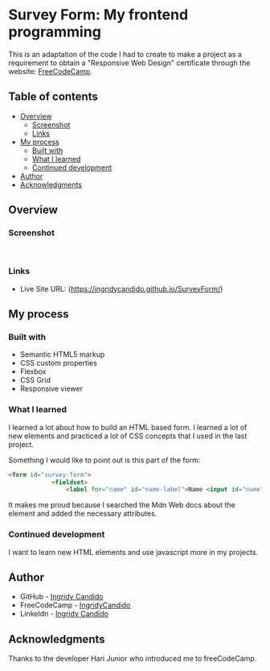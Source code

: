 # Survey Form: My frontend programming

This is an adaptation of the code I had to create to make a project as a requirement to obtain a "Responsive Web Design" certificate through the website: [FreeCodeCamp](https://www.freecodecamp.org/learn).

## Table of contents

- [Overview](#overview)
  - [Screenshot](#screenshot)
  - [Links](#links)
- [My process](#my-process)
  - [Built with](#built-with)
  - [What I learned](#what-i-learned)
  - [Continued development](#continued-development)
- [Author](#author)
- [Acknowledgments](#acknowledgments)

## Overview

### Screenshot

<img src=""/>
<img src=""/>

### Links

- Live Site URL: (https://ingridycandido.github.io/SurveyForm/)

## My process

### Built with

- Semantic HTML5 markup
- CSS custom properties
- Flexbox
- CSS Grid
- Responsive viewer

### What I learned

I learned a lot about how to build an HTML based form. I learned a lot of new elements and practiced a lot of CSS concepts that I used in the last project.

Something I would like to point out is this part of the form:

```html
<form id="survey-form">
            <fieldset>
                <label for="name" id="name-label">Name <input id="name" type="text" x-moz-errormessage="Please specify your name." required></input></label>
```
It makes me proud because I searched the Mdn Web docs about the element and added the necessary attributes.

### Continued development

I want to learn new HTML elements and use javascript more in my projects.

## Author

- GitHub - [Ingridy Candido](https://github.com/IngridyCandido)
- FreeCodeCamp - [IngridyCandido](https://www.freecodecamp.org/IngridyCandido)
- LinkeIdn - [Ingridy Candido](https://www.linkedin.com/in/ingridy-candido-a71256262/)

## Acknowledgments

Thanks to the developer Hari Junior who introduced me to freeCodeCamp.
